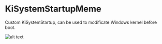 # KiSystemStartupMeme
Custom KiSystemStartup, can be used to modificate Windows kernel before boot.


![alt text](https://github.com/ekknod/KiSystemStartupMeme/poc.png)

